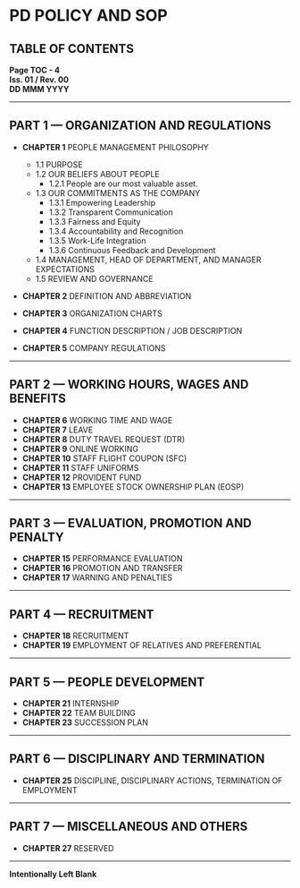 # PD POLICY AND SOP

## TABLE OF CONTENTS

**Page TOC - 4**  
**Iss. 01 / Rev. 00**  
**DD MMM YYYY**

---

## PART 1 — ORGANIZATION AND REGULATIONS
- **CHAPTER 1** PEOPLE MANAGEMENT PHILOSOPHY  
  - 1.1 PURPOSE  
  - 1.2 OUR BELIEFS ABOUT PEOPLE  
    - 1.2.1 People are our most valuable asset.  
  - 1.3 OUR COMMITMENTS AS THE COMPANY  
    - 1.3.1 Empowering Leadership  
    - 1.3.2 Transparent Communication  
    - 1.3.3 Fairness and Equity  
    - 1.3.4 Accountability and Recognition  
    - 1.3.5 Work-Life Integration  
    - 1.3.6 Continuous Feedback and Development  
  - 1.4 MANAGEMENT, HEAD OF DEPARTMENT, AND MANAGER EXPECTATIONS  
  - 1.5 REVIEW AND GOVERNANCE  

- **CHAPTER 2** DEFINITION AND ABBREVIATION  
- **CHAPTER 3** ORGANIZATION CHARTS  
- **CHAPTER 4** FUNCTION DESCRIPTION / JOB DESCRIPTION  
- **CHAPTER 5** COMPANY REGULATIONS  

---

## PART 2 — WORKING HOURS, WAGES AND BENEFITS
- **CHAPTER 6** WORKING TIME AND WAGE  
- **CHAPTER 7** LEAVE  
- **CHAPTER 8** DUTY TRAVEL REQUEST (DTR)  
- **CHAPTER 9** ONLINE WORKING  
- **CHAPTER 10** STAFF FLIGHT COUPON (SFC)  
- **CHAPTER 11** STAFF UNIFORMS  
- **CHAPTER 12** PROVIDENT FUND  
- **CHAPTER 13** EMPLOYEE STOCK OWNERSHIP PLAN (EOSP)  

---

## PART 3 — EVALUATION, PROMOTION AND PENALTY
- **CHAPTER 15** PERFORMANCE EVALUATION  
- **CHAPTER 16** PROMOTION AND TRANSFER  
- **CHAPTER 17** WARNING AND PENALTIES  

---

## PART 4 — RECRUITMENT
- **CHAPTER 18** RECRUITMENT  
- **CHAPTER 19** EMPLOYMENT OF RELATIVES AND PREFERENTIAL  

---

## PART 5 — PEOPLE DEVELOPMENT
- **CHAPTER 21** INTERNSHIP  
- **CHAPTER 22** TEAM BUILDING  
- **CHAPTER 23** SUCCESSION PLAN  

---

## PART 6 — DISCIPLINARY AND TERMINATION
- **CHAPTER 25** DISCIPLINE, DISCIPLINARY ACTIONS, TERMINATION OF EMPLOYMENT  

---

## PART 7 — MISCELLANEOUS AND OTHERS
- **CHAPTER 27** RESERVED

---

**Intentionally Left Blank**